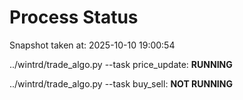 # Process Status

Snapshot taken at: 2025-10-10 19:00:54

../wintrd/trade_algo.py --task price_update: **RUNNING**

../wintrd/trade_algo.py --task buy_sell: **NOT RUNNING**

